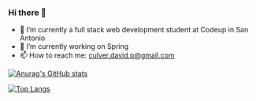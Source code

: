 ### Hi there 👋

<!--
**Davidpculver/Davidpculver** is a ✨ _special_ ✨ repository because its `README.md` (this file) appears on your GitHub profile.

Here are some ideas to get you started:

- 🔭 I’m currently working on ...
- 🌱 I’m currently learning ...
- 👯 I’m looking to collaborate on ...
- 🤔 I’m looking for help with ...
- 💬 Ask me about ...
- 📫 How to reach me: culver.david.p@gmail.com
- 😄 Pronouns: ...
- ⚡ Fun fact: ...
-->

- 🔭 I’m currently a full stack web development student at Codeup in San Antonio
- 🌱 I’m currently working on Spring
- 📫 How to reach me: culver.david.p@gmail.com


[![Anurag's GitHub stats](https://github-readme-stats.vercel.app/api?username=davidpculver&hide=stars&show_icons=true&theme=react)](https://github.com/anuraghazra/github-readme-stats)

[![Top Langs](https://github-readme-stats.vercel.app/api/top-langs/?username=davidpculver&layout=compact)](https://github.com/anuraghazra/github-readme-stats)


